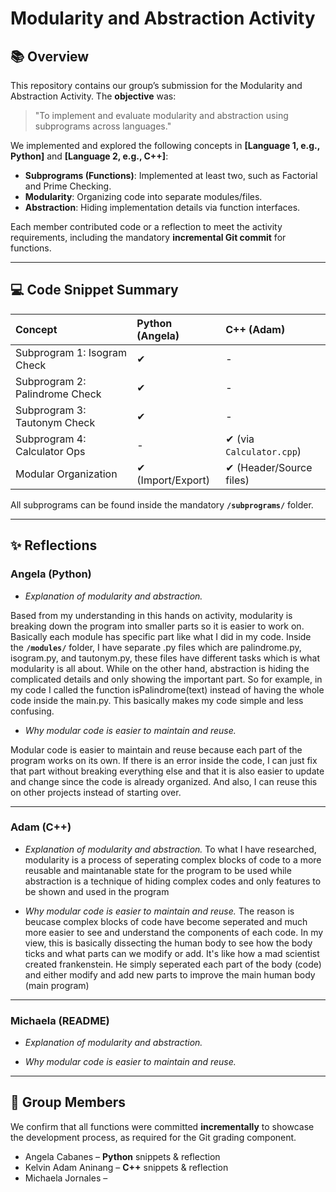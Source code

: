 # Modularity and Abstraction Activity

## 📚 Overview
This repository contains our group’s submission for the Modularity and Abstraction Activity. The **objective** was:
> "To implement and evaluate modularity and abstraction using subprograms across languages."

We implemented and explored the following concepts in **[Language 1, e.g., Python]** and **[Language 2, e.g., C++]**:

- **Subprograms (Functions)**: Implemented at least two, such as Factorial and Prime Checking.
- **Modularity**: Organizing code into separate modules/files.
- **Abstraction**: Hiding implementation details via function interfaces.

Each member contributed code or a reflection to meet the activity requirements, including the mandatory **incremental Git commit** for functions.

---

## 💻 Code Snippet Summary

| Concept | Python (Angela) | C++ (Adam) |
|:--------------------------|:------------------------------|:---------------------------|
| Subprogram 1: Isogram Check | ✔ | - |
| Subprogram 2: Palindrome Check | ✔ | - |
| Subprogram 3: Tautonym Check | ✔ | - |
| Subprogram 4: Calculator Ops | - | ✔ (via `Calculator.cpp`) |
| Modular Organization | ✔ (Import/Export) | ✔ (Header/Source files) |

All subprograms can be found inside the mandatory **`/subprograms/`** folder.

---

## ✨ Reflections

### Angela (Python)

* *Explanation of modularity and abstraction.*

Based from my understanding in this hands on activity, modularity is breaking down the program into smaller parts so it is easier to work on. Basically each module has specific part like what I did in my code. Inside the **`/modules/`** folder, I have separate .py files which are palindrome.py, isogram.py, and tautonym.py, these files have different tasks which is what modularity is all about. While on the other hand, abstraction is hiding the complicated details and only showing the important part. So for example, in my code I called the function isPalindrome(text) instead of having the whole code inside the main.py. This basically makes my code simple and less confusing.  

* *Why modular code is easier to maintain and reuse.*

Modular code is easier to maintain and reuse because each part of the program works on its own. If there is an error inside the code, I can just fix that part without breaking everything else and that it is also easier to update and change since the code is already organized. And also, I can reuse this on other projects instead of starting over.

---

### Adam (C++)

* *Explanation of modularity and abstraction.*
To what I have researched, modularity is a process of seperating complex blocks of code to a more reusable and maintanable state for the program to be used while abstraction is a technique of hiding complex codes and only features to be shown and used in the program

* *Why modular code is easier to maintain and reuse.*
  The reason is beucase complex blocks of code have become seperated and much more easier to see and understand the components of each code. In my view, this is basically dissecting the human body to see how the body ticks and what parts can we modify or add. It's like how a mad scientist created frankenstein. He simply seperated each part of the body (code) and either modify and add new parts to improve the main human body (main program)
---

### Michaela (README)

* *Explanation of modularity and abstraction.*

* *Why modular code is easier to maintain and reuse.*

---

## 👥 Group Members

We confirm that all functions were committed **incrementally** to showcase the development process, as required for the Git grading component.

- Angela Cabanes – **Python** snippets & reflection
- Kelvin Adam Aninang – **C++** snippets & reflection
- Michaela Jornales – 


